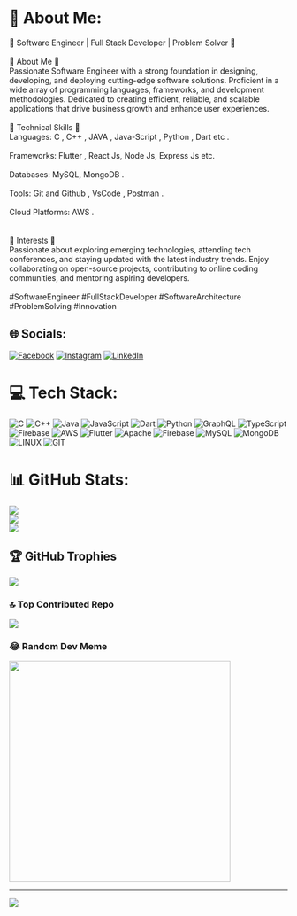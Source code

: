 # 💫 About Me:
🔹 Software Engineer | Full Stack Developer | Problem Solver 🔹<br><br>🔹 About Me 🔹<br>Passionate Software Engineer with a strong foundation in designing, developing, and deploying cutting-edge software solutions. Proficient in a wide array of programming languages, frameworks, and development methodologies. Dedicated to creating efficient, reliable, and scalable applications that drive business growth and enhance user experiences.<br><br>🔹 Technical Skills 🔹<br>Languages: C , C++ , JAVA , Java-Script , Python , Dart etc . <br/><br>Frameworks: Flutter , React Js, Node Js, Express Js etc. <br/><br>Databases: MySQL, MongoDB . <br/><br>Tools: Git and Github , VsCode , Postman . <br/><br>Cloud Platforms: AWS . <br/><br><br>🔹 Interests 🔹<br>Passionate about exploring emerging technologies, attending tech conferences, and staying updated with the latest industry trends. Enjoy collaborating on open-source projects, contributing to online coding communities, and mentoring aspiring developers.<br><br>#SoftwareEngineer #FullStackDeveloper #SoftwareArchitecture #ProblemSolving #Innovation </h2>


## 🌐 Socials:
[![Facebook](https://img.shields.io/badge/Facebook-%231877F2.svg?logo=Facebook&logoColor=white)](https://facebook.com/tyto.avik) [![Instagram](https://img.shields.io/badge/Instagram-%23E4405F.svg?logo=Instagram&logoColor=white)](https://instagram.com/Developer.avik) [![LinkedIn](https://img.shields.io/badge/LinkedIn-%230077B5.svg?logo=linkedin&logoColor=white)](https://linkedin.com/in/DeveloperAvik) 

# 💻 Tech Stack:
![C](https://img.shields.io/badge/c-%2300599C.svg?style=flat&logo=c&logoColor=white) ![C++](https://img.shields.io/badge/c++-%2300599C.svg?style=flat&logo=c%2B%2B&logoColor=white) ![Java](https://img.shields.io/badge/java-%23ED8B00.svg?style=flat&logo=openjdk&logoColor=white) ![JavaScript](https://img.shields.io/badge/javascript-%23323330.svg?style=flat&logo=javascript&logoColor=%23F7DF1E) ![Dart](https://img.shields.io/badge/dart-%230175C2.svg?style=flat&logo=dart&logoColor=white) ![Python](https://img.shields.io/badge/python-3670A0?style=flat&logo=python&logoColor=ffdd54) ![GraphQL](https://img.shields.io/badge/-GraphQL-E10098?style=flat&logo=graphql&logoColor=white) ![TypeScript](https://img.shields.io/badge/typescript-%23007ACC.svg?style=flat&logo=typescript&logoColor=white) ![Firebase](https://img.shields.io/badge/firebase-%23039BE5.svg?style=flat&logo=firebase) ![AWS](https://img.shields.io/badge/AWS-%23FF9900.svg?style=flat&logo=amazon-aws&logoColor=white) ![Flutter](https://img.shields.io/badge/Flutter-%2302569B.svg?style=flat&logo=Flutter&logoColor=white) ![Apache](https://img.shields.io/badge/apache-%23D42029.svg?style=flat&logo=apache&logoColor=white) ![Firebase](https://img.shields.io/badge/Firebase-039BE5?style=flat&logo=Firebase&logoColor=white) ![MySQL](https://img.shields.io/badge/mysql-%2300000f.svg?style=flat&logo=mysql&logoColor=white) ![MongoDB](https://img.shields.io/badge/MongoDB-%234ea94b.svg?style=flat&logo=mongodb&logoColor=white) ![LINUX](https://img.shields.io/badge/Linux-FCC624?style=flat&logo=linux&logoColor=black) ![GIT](https://img.shields.io/badge/Git-fc6d26?style=flat&logo=git&logoColor=white)
# 📊 GitHub Stats:
![](https://github-readme-stats.vercel.app/api?username=DeveloperAvik&theme=blue-green&hide_border=false&include_all_commits=true&count_private=true)<br/>
![](https://github-readme-streak-stats.herokuapp.com/?user=DeveloperAvik&theme=blue-green&hide_border=false)<br/>
![](https://github-readme-stats.vercel.app/api/top-langs/?username=DeveloperAvik&theme=blue-green&hide_border=false&include_all_commits=true&count_private=true&layout=compact)

## 🏆 GitHub Trophies
![](https://github-profile-trophy.vercel.app/?username=DeveloperAvik&theme=dark_dimmed&no-frame=false&no-bg=true&margin-w=4)

### 🔝 Top Contributed Repo
![](https://github-contributor-stats.vercel.app/api?username=DeveloperAvik&limit=5&theme=dark&combine_all_yearly_contributions=true)

### 😂 Random Dev Meme
<img src='https://randommeme-five.vercel.app/' style="height: 400px;"/>

---
[![](https://visitcount.itsvg.in/api?id=DeveloperAvik&icon=8&color=1)](https://visitcount.itsvg.in)

<!-- Proudly created with GPRM ( https://gprm.itsvg.in ) -->
